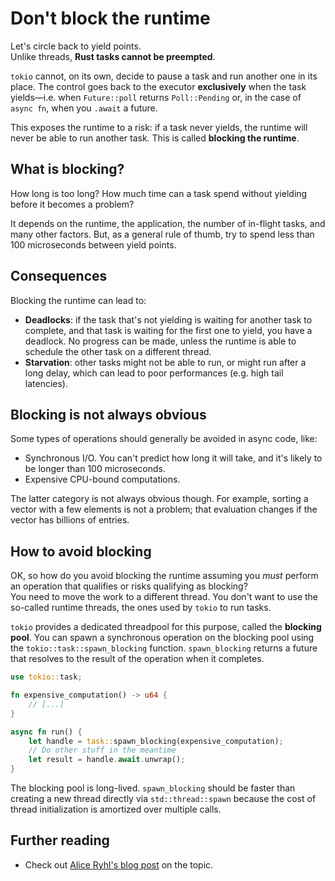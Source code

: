 # Don't block the runtime

Let's circle back to yield points.\
Unlike threads, **Rust tasks cannot be preempted**.

`tokio` cannot, on its own, decide to pause a task and run another one in its place.
The control goes back to the executor **exclusively** when the task yields—i.e.
when `Future::poll` returns `Poll::Pending` or, in the case of `async fn`, when
you `.await` a future.

This exposes the runtime to a risk: if a task never yields, the runtime will never
be able to run another task. This is called **blocking the runtime**.

## What is blocking?

How long is too long? How much time can a task spend without yielding before it
becomes a problem?

It depends on the runtime, the application, the number of in-flight tasks, and
many other factors. But, as a general rule of thumb, try to spend less than 100
microseconds between yield points.

## Consequences

Blocking the runtime can lead to:

- **Deadlocks**: if the task that's not yielding is waiting for another task to
  complete, and that task is waiting for the first one to yield, you have a deadlock.
  No progress can be made, unless the runtime is able to schedule the other task on
  a different thread.
- **Starvation**: other tasks might not be able to run, or might run after a long
  delay, which can lead to poor performances (e.g. high tail latencies).

## Blocking is not always obvious

Some types of operations should generally be avoided in async code, like:

- Synchronous I/O. You can't predict how long it will take, and it's likely to be
  longer than 100 microseconds.
- Expensive CPU-bound computations.

The latter category is not always obvious though. For example, sorting a vector with
a few elements is not a problem; that evaluation changes if the vector has billions
of entries.

## How to avoid blocking

OK, so how do you avoid blocking the runtime assuming you _must_ perform an operation
that qualifies or risks qualifying as blocking?\
You need to move the work to a different thread. You don't want to use the so-called
runtime threads, the ones used by `tokio` to run tasks.

`tokio` provides a dedicated threadpool for this purpose, called the **blocking pool**.
You can spawn a synchronous operation on the blocking pool using the
`tokio::task::spawn_blocking` function. `spawn_blocking` returns a future that resolves
to the result of the operation when it completes.

```rust
use tokio::task;

fn expensive_computation() -> u64 {
    // [...]
}

async fn run() {
    let handle = task::spawn_blocking(expensive_computation);
    // Do other stuff in the meantime
    let result = handle.await.unwrap();
}
```

The blocking pool is long-lived. `spawn_blocking` should be faster
than creating a new thread directly via `std::thread::spawn`
because the cost of thread initialization is amortized over multiple calls.

## Further reading

- Check out [Alice Ryhl's blog post](https://ryhl.io/blog/async-what-is-blocking/)
  on the topic.
